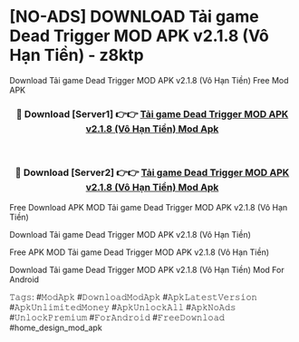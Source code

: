 # [NO-ADS] DOWNLOAD Tải game Dead Trigger MOD APK v2.1.8 (Vô Hạn Tiền) - z8ktp
Download Tải game Dead Trigger MOD APK v2.1.8 (Vô Hạn Tiền) Free Mod APK

<div align="center">
<h3>🔴 Download [Server1] 👉👉 <a href="https://apk-comot.site?title=Tải_game_Dead_Trigger_MOD_APK_v2.1.8_(Vô_Hạn_Tiền)">Tải game Dead Trigger MOD APK v2.1.8 (Vô Hạn Tiền) Mod Apk</a></h3><br>

<h3>🔴 Download [Server2] 👉👉 <a href="https://apk-comot.site?title=Tải_game_Dead_Trigger_MOD_APK_v2.1.8_(Vô_Hạn_Tiền)">Tải game Dead Trigger MOD APK v2.1.8 (Vô Hạn Tiền) Mod Apk</a></h3>
</div>


Free Download APK MOD Tải game Dead Trigger MOD APK v2.1.8 (Vô Hạn Tiền)

Download Tải game Dead Trigger MOD APK v2.1.8 (Vô Hạn Tiền) 

Free APK MOD Tải game Dead Trigger MOD APK v2.1.8 (Vô Hạn Tiền) 

Download Tải game Dead Trigger MOD APK v2.1.8 (Vô Hạn Tiền) Mod For Android

𝚃𝚊𝚐𝚜: #𝙼𝚘𝚍𝙰𝚙𝚔 #𝙳𝚘𝚠𝚗𝚕𝚘𝚊𝚍𝙼𝚘𝚍𝙰𝚙𝚔 #𝙰𝚙𝚔𝙻𝚊𝚝𝚎𝚜𝚝𝚅𝚎𝚛𝚜𝚒𝚘𝚗 #𝙰𝚙𝚔𝚄𝚗𝚕𝚒𝚖𝚒𝚝𝚎𝚍𝙼𝚘𝚗𝚎𝚢 #𝙰𝚙𝚔𝚄𝚗𝚕𝚘𝚌𝚔𝙰𝚕𝚕 #𝙰𝚙𝚔𝙽𝚘𝙰𝚍𝚜 #𝚄𝚗𝚕𝚘𝚌𝚔𝙿𝚛𝚎𝚖𝚒𝚞𝚖 #𝙵𝚘𝚛𝙰𝚗𝚍𝚛𝚘𝚒𝚍 #𝙵𝚛𝚎𝚎𝙳𝚘𝚠𝚗𝚕𝚘𝚊𝚍 #home_design_mod_apk